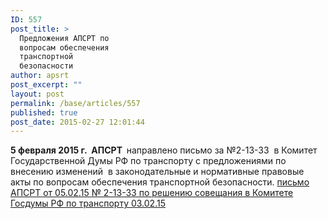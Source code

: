 ```yaml
---
ID: 557
post_title: >
  Предложения АПСРТ по
  вопросам обеспечения
  транспортной
  безопасности
author: apsrt
post_excerpt: ""
layout: post
permalink: /base/articles/557
published: true
post_date: 2015-02-27 12:01:44
---
```

<strong>5 февраля 2015 г.  АПСРТ  </strong>направлено письмо за №2-13-33  в Комитет Государственной Думы РФ по транспорту с предложениями по внесению изменений  в законодательные и нормативные правовые акты по вопросам обеспечения транспортной безопасности.
<a href="http://www.apsrt.ru/wp-content/uploads/2015/02/письмо-АПСРТ-от-05.02.15-№-2-13-33-по-решению-совещания-в-Комитете-Госдумы-РФ-по-транспорту-03.02.15.rtf">письмо АПСРТ от 05.02.15 № 2-13-33 по решению совещания в Комитете Госдумы РФ по транспорту 03.02.15</a>